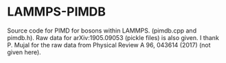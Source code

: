 # LAMMPS-PIMDB
Source code for PIMD for bosons within LAMMPS. (pimdb.cpp and pimdb.h).
Raw data for arXiv:1905.09053 (pickle files) is also given.
I thank P. Mujal for the raw data from Physical Review A 96, 043614 (2017) (not given here).


